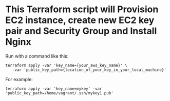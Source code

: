 # This Terraform script will Provision EC2 instance, create new EC2 key pair and Security Group and Install Nginx 

Run with a command like this:

```
terraform apply -var 'key_name={your_aws_key_name}' \
   -var 'public_key_path={location_of_your_key_in_your_local_machine}'
```

For example:

```
terraform apply -var 'key_name=mykey' -var 'public_key_path=/home/vagrant/.ssh/mykey1.pub'
```

